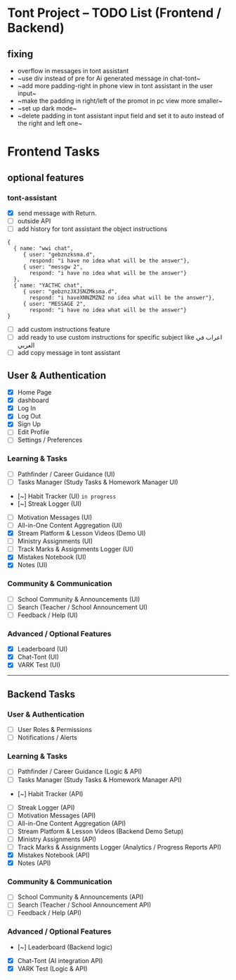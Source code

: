 # Tont Project – TODO List (Frontend / Backend)

## **fixing**
- overflow in messages in tont assistant
- ~use div instead of pre for Ai generated message in chat-tont~
- ~add more padding-right in phone view in tont assistant in the user input~
- ~make the padding in right/left of the promot in pc view more smaller~
- ~set up dark mode~
- ~delete padding in tont assistant input field and set it to auto instead of the right and left one~

# **Frontend Tasks**
## optional features
### tont-assistant 
- [x] send message with Return.
- [ ] outside API
- [ ] add history for tont assistant 
the object instructions 
```
{
  { name: "wwi chat",
     { user: "gebznzksma.d",
       respond: "i have no idea what will be the answer"},
     { user: "messgw 2",
       respond: "i have no idea what will be the answer"}
  },
  { name: "YACTHC chat",
     { user: "gebznzJXJSNZMksma.d",
       respond: "i haveXNNZMZNZ no idea what will be the answer"},
     { user: "MESSAGE 2",
       respond: "i have no idea what will be the answer"}
}
```
- [ ] add custom instructions feature
- [ ] add ready to use custom instructions for specific subject like اعراب في العربي
- [ ] add copy message in tont assistant 
## User & Authentication
- [x] Home Page
- [x] dashboard
- [x] Log In
- [x] Log Out
- [x] Sign Up
- [ ] Edit Profile
- [ ] Settings / Preferences

### Learning & Tasks
- [ ] Pathfinder / Career Guidance (UI)
- [ ] Tasks Manager (Study Tasks & Homework Manager UI)
- [~] Habit Tracker (UI) `in progress`
- [~] Streak Logger (UI)
- [ ] Motivation Messages (UI)
- [ ] All-in-One Content Aggregation (UI)
- [x] Stream Platform & Lesson Videos (Demo UI)
- [ ] Ministry Assignments (UI)
- [ ] Track Marks & Assignments Logger (UI)
- [x] Mistakes Notebook (UI)
- [x] Notes (UI)

### Community & Communication
- [ ] School Community & Announcements (UI)
- [ ] Search (Teacher / School Announcement UI)
- [ ] Feedback / Help (UI)

### Advanced / Optional Features
- [x] Leaderboard (UI)
- [x] Chat-Tont (UI)
- [x] VARK Test (UI)

---

## **Backend Tasks**
### User & Authentication
- [ ] User Roles & Permissions
- [ ] Notifications / Alerts

### Learning & Tasks
- [ ] Pathfinder / Career Guidance (Logic & API)
- [ ] Tasks Manager (Study Tasks & Homework Manager API)
- [~] Habit Tracker (API)
- [ ] Streak Logger (API)
- [ ] Motivation Messages (API)
- [ ] All-in-One Content Aggregation (API)
- [ ] Stream Platform & Lesson Videos (Backend Demo Setup)
- [ ] Ministry Assignments (API)
- [ ] Track Marks & Assignments Logger (Analytics / Progress Reports API)
- [x] Mistakes Notebook (API)
- [x] Notes (API)

### Community & Communication
- [ ] School Community & Announcements (API)
- [ ] Search (Teacher / School Announcement API)
- [ ] Feedback / Help (API)

### Advanced / Optional Features
- [~] Leaderboard (Backend logic)
- [x] Chat-Tont (AI integration API)
- [x] VARK Test (Logic & API)
